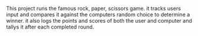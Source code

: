 This project runs the famous rock, paper, scissors game.
it tracks users input and compares it against the computers random choice to determine a winner.
it also logs the points and scores of both the user and computer and tallys it after each completed round.